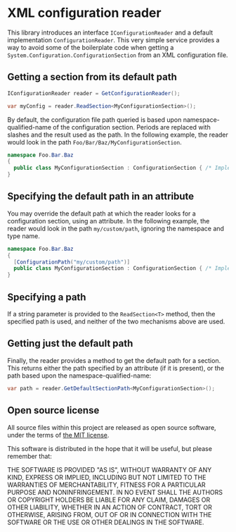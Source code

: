 # XML configuration reader
This library introduces an interface `IConfigurationReader` and a default implementation `ConfigurationReader`.
This very simple service provides a way to avoid some of the boilerplate code when getting a `System.Configuration.ConfigurationSection` from an XML configuration file.

## Getting a section from its default path
```csharp
IConfigurationReader reader = GetConfigurationReader();

var myConfig = reader.ReadSection<MyConfigurationSection>();
```

By default, the configuration file path queried is based upon namespace-qualified-name of the configuration section.
Periods are replaced with slashes and the result used as the path.
In the following example, the reader would look in the path `Foo/Bar/Baz/MyConfigurationSection`.

```csharp
namespace Foo.Bar.Baz
{
  public class MyConfigurationSection : ConfigurationSection { /* Implementation omitted */ }
}
```

## Specifying the default path in an attribute
You may override the default path at which the reader looks for a configuration section, using an attribute.
In the following example, the reader would look in the path `my/custom/path`, ignoring the namespace and type name.

```csharp
namespace Foo.Bar.Baz
{
  [ConfigurationPath("my/custom/path")]
  public class MyConfigurationSection : ConfigurationSection { /* Implementation omitted */ }
}
```

## Specifying a path
If a string parameter is provided to the `ReadSection<T>` method, then the specified path is used, and neither of the two mechanisms above are used.

## Getting just the default path
Finally, the reader provides a method to get the default path for a section.
This returns either the path specified by an attribute (if it is present), or the path based upon the namespace-qualified-name:

```csharp
var path = reader.GetDefaultSectionPath<MyConfigurationSection>();
```

## Open source license
All source files within this project are released as open source software,
under the terms of [the MIT license].

[the MIT license]: http://opensource.org/licenses/MIT

This software is distributed in the hope that it will be useful, but please
remember that:

THE SOFTWARE IS PROVIDED "AS IS", WITHOUT WARRANTY OF ANY KIND, EXPRESS OR
IMPLIED, INCLUDING BUT NOT LIMITED TO THE WARRANTIES OF MERCHANTABILITY,
FITNESS FOR A PARTICULAR PURPOSE AND NONINFRINGEMENT. IN NO EVENT SHALL THE
AUTHORS OR COPYRIGHT HOLDERS BE LIABLE FOR ANY CLAIM, DAMAGES OR OTHER
LIABILITY, WHETHER IN AN ACTION OF CONTRACT, TORT OR OTHERWISE, ARISING FROM,
OUT OF OR IN CONNECTION WITH THE SOFTWARE OR THE USE OR OTHER DEALINGS IN
THE SOFTWARE.